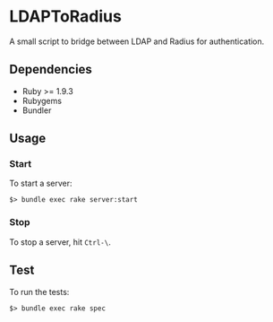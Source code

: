 # LDAPToRadius

A small script to bridge between LDAP and Radius for authentication.

## Dependencies

* Ruby >= 1.9.3
* Rubygems
* Bundler

## Usage

### Start

To start a server:

```text
$> bundle exec rake server:start
```

### Stop

To stop a server, hit `Ctrl-\`.

## Test

To run the tests:

```text
$> bundle exec rake spec
```
